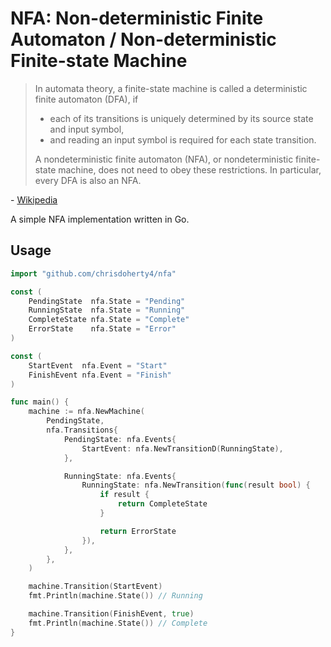 # NFA: Non-deterministic Finite Automaton / Non-deterministic Finite-state Machine

> In automata theory, a finite-state machine is called a deterministic finite automaton (DFA), if
>   - each of its transitions is uniquely determined by its source state and input symbol,
>   - and reading an input symbol is required for each state transition.
>
> A nondeterministic finite automaton (NFA), or nondeterministic finite-state machine, does not need to obey these restrictions. In particular, every DFA is also an NFA.

\- [Wikipedia](https://en.wikipedia.org/wiki/Nondeterministic_finite_automaton)

A simple NFA implementation written in Go.

## Usage

```go
import "github.com/chrisdoherty4/nfa"

const (
    PendingState  nfa.State = "Pending"
    RunningState  nfa.State = "Running"
    CompleteState nfa.State = "Complete"
    ErrorState    nfa.State = "Error"
)

const (
    StartEvent  nfa.Event = "Start"
    FinishEvent nfa.Event = "Finish"
)

func main() {
    machine := nfa.NewMachine(
        PendingState,
        nfa.Transitions{
            PendingState: nfa.Events{
                StartEvent: nfa.NewTransitionD(RunningState),
            },

            RunningState: nfa.Events{
                RunningState: nfa.NewTransition(func(result bool) {
                    if result {
                        return CompleteState
                    }

                    return ErrorState
                }),
            },
        },
    )

    machine.Transition(StartEvent)
    fmt.Println(machine.State()) // Running

    machine.Transition(FinishEvent, true)
    fmt.Println(machine.State()) // Complete
}
```